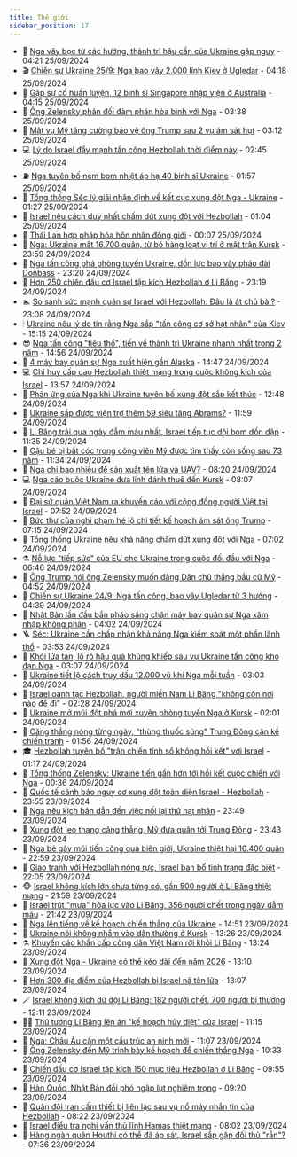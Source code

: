 ```yaml
---
title: Thế giới
sidebar_position: 17
---
```


<!-- dantri-the-gioi:START -->
- 🌋 [Nga vây bọc từ các hướng, thành trì hậu cần của Ukraine gặp nguy](https://dantri.com.vn/the-gioi/nga-vay-boc-tu-cac-huong-thanh-tri-hau-can-cua-ukraine-gap-nguy-20240925110924208.htm) - 04:21 25/09/2024
- 🎬 [Chiến sự Ukraine 25/9: Nga bao vây 2.000 lính Kiev ở Ugledar](https://dantri.com.vn/the-gioi/chien-su-ukraine-259-nga-bao-vay-2000-linh-kiev-o-ugledar-20240925091447486.htm) - 04:18 25/09/2024
- 🧰 [Gặp sự cố huấn luyện, 12 binh sĩ Singapore nhập viện ở Australia](https://dantri.com.vn/the-gioi/gap-su-co-huan-luyen-12-binh-si-singapore-nhap-vien-o-australia-20240925104818629.htm) - 04:15 25/09/2024
- 🌋 [Ông Zelensky phản đối đàm phán hòa bình với Nga](https://dantri.com.vn/the-gioi/ong-zelensky-phan-doi-dam-phan-hoa-binh-voi-nga-20240925101422147.htm) - 03:38 25/09/2024
- 🗽 [Mật vụ Mỹ tăng cường bảo vệ ông Trump sau 2 vụ ám sát hụt](https://dantri.com.vn/the-gioi/mat-vu-my-tang-cuong-bao-ve-ong-trump-sau-2-vu-am-sat-hut-20240925075050013.htm) - 03:12 25/09/2024
- 💻 [Lý do Israel đẩy mạnh tấn công Hezbollah thời điểm này](https://dantri.com.vn/the-gioi/ly-do-israel-day-manh-tan-cong-hezbollah-thoi-diem-nay-20240925085432718.htm) - 02:45 25/09/2024
- ⛽️ [Nga tuyên bố ném bom nhiệt áp hạ 40 binh sĩ Ukraine](https://dantri.com.vn/the-gioi/nga-tuyen-bo-nem-bom-nhiet-ap-ha-40-binh-si-ukraine-20240925085039746.htm) - 01:57 25/09/2024
- 🤩 [Tổng thống Séc lý giải nhận định về kết cục xung đột Nga - Ukraine](https://dantri.com.vn/the-gioi/tong-thong-sec-ly-giai-nhan-dinh-ve-ket-cuc-xung-dot-nga-ukraine-20240925080659101.htm) - 01:27 25/09/2024
- 🧐 [Israel nêu cách duy nhất chấm dứt xung đột với Hezbollah](https://dantri.com.vn/the-gioi/israel-neu-cach-duy-nhat-cham-dut-xung-dot-voi-hezbollah-20240925073459521.htm) - 01:04 25/09/2024
- 🎊 [Thái Lan hợp pháp hóa hôn nhân đồng giới](https://dantri.com.vn/the-gioi/thai-lan-hop-phap-hoa-hon-nhan-dong-gioi-20240925070546148.htm) - 00:07 25/09/2024
- 📝 [Nga: Ukraine mất 16.700 quân, từ bỏ hàng loạt vị trí ở mặt trận Kursk](https://dantri.com.vn/the-gioi/nga-ukraine-mat-16700-quan-tu-bo-hang-loat-vi-tri-o-mat-tran-kursk-20240925064007111.htm) - 23:59 24/09/2024
- 🤡 [Nga tấn công phá phòng tuyến Ukraine, dồn lực bao vây pháo đài Donbass](https://dantri.com.vn/the-gioi/nga-tan-cong-pha-phong-tuyen-ukraine-don-luc-bao-vay-phao-dai-donbass-20240925060931460.htm) - 23:20 24/09/2024
- 🥷 [Hơn 250 chiến đấu cơ Israel tập kích Hezbollah ở Li Băng](https://dantri.com.vn/the-gioi/hon-250-chien-dau-co-israel-tap-kich-hezbollah-o-li-bang-20240925061313945.htm) - 23:19 24/09/2024
- 🏊 [So sánh sức mạnh quân sự Israel với Hezbollah: Đâu là át chủ bài?](https://dantri.com.vn/the-gioi/so-sanh-suc-manh-quan-su-israel-voi-hezbollah-dau-la-at-chu-bai-20240924145538381.htm) - 23:08 24/09/2024
- 🕯 [Ukraine nêu lý do tin rằng Nga sắp &quot;tấn công cơ sở hạt nhân&quot; của Kiev](https://dantri.com.vn/the-gioi/ukraine-neu-ly-do-tin-rang-nga-sap-tan-cong-co-so-hat-nhan-cua-kiev-20240924221213501.htm) - 15:15 24/09/2024
- 😎 [Nga tấn công &quot;tiêu thổ&quot;, tiến về thành trì Ukraine nhanh nhất trong 2 năm](https://dantri.com.vn/the-gioi/nga-tan-cong-tieu-tho-tien-ve-thanh-tri-ukraine-nhanh-nhat-trong-2-nam-20240924215241063.htm) - 14:56 24/09/2024
- 🌈 [4 máy bay quân sự Nga xuất hiện gần Alaska](https://dantri.com.vn/the-gioi/4-may-bay-quan-su-nga-xuat-hien-gan-alaska-20240924212947101.htm) - 14:47 24/09/2024
- 💻 [Chỉ huy cấp cao Hezbollah thiệt mạng trong cuộc không kích của Israel](https://dantri.com.vn/the-gioi/chi-huy-cap-cao-hezbollah-thiet-mang-trong-cuoc-khong-kich-cua-israel-20240924205708707.htm) - 13:57 24/09/2024
- 🤖 [Phản ứng của Nga khi Ukraine tuyên bố xung đột sắp kết thúc](https://dantri.com.vn/the-gioi/phan-ung-cua-nga-khi-ukraine-tuyen-bo-xung-dot-sap-ket-thuc-20240924194301083.htm) - 12:48 24/09/2024
- 🦏 [Ukraine sắp được viện trợ thêm 59 siêu tăng Abrams?](https://dantri.com.vn/the-gioi/ukraine-sap-duoc-vien-tro-them-59-sieu-tang-abrams-20240924182321166.htm) - 11:59 24/09/2024
- 🌁 [Li Băng trải qua ngày đẫm máu nhất, Israel tiếp tục dội bom dồn dập](https://dantri.com.vn/the-gioi/li-bang-trai-qua-ngay-dam-mau-nhat-israel-tiep-tuc-doi-bom-don-dap-20240924181052004.htm) - 11:35 24/09/2024
- 🐘 [Cậu bé bị bắt cóc trong công viên Mỹ được tìm thấy còn sống sau 73 năm](https://dantri.com.vn/the-gioi/cau-be-bi-bat-coc-trong-cong-vien-my-duoc-tim-thay-con-song-sau-73-nam-20240924181812965.htm) - 11:34 24/09/2024
- 🥷 [Nga chi bao nhiêu để sản xuất tên lửa và UAV?](https://dantri.com.vn/the-gioi/nga-chi-bao-nhieu-de-san-xuat-ten-lua-va-uav-20240924142001130.htm) - 08:20 24/09/2024
- 💻 [Nga cáo buộc Ukraine đưa lính đánh thuê đến Kursk](https://dantri.com.vn/the-gioi/nga-cao-buoc-ukraine-dua-linh-danh-thue-den-kursk-20240924144650881.htm) - 08:07 24/09/2024
- 🎡 [Đại sứ quán Việt Nam ra khuyến cáo với cộng đồng người Việt tại Israel](https://dantri.com.vn/the-gioi/dai-su-quan-viet-nam-ra-khuyen-cao-voi-cong-dong-nguoi-viet-tai-israel-20240924143711638.htm) - 07:52 24/09/2024
- 🧰 [Bức thư của nghi phạm hé lộ chi tiết kế hoạch ám sát ông Trump](https://dantri.com.vn/the-gioi/buc-thu-cua-nghi-pham-he-lo-chi-tiet-ke-hoach-am-sat-ong-trump-20240924141105997.htm) - 07:15 24/09/2024
- 🥸 [Tổng thống Ukraine nêu khả năng chấm dứt xung đột với Nga](https://dantri.com.vn/the-gioi/tong-thong-ukraine-neu-kha-nang-cham-dut-xung-dot-voi-nga-20240924114353962.htm) - 07:02 24/09/2024
- ⚗️ [Nỗ lực &quot;tiếp sức&quot; của EU cho Ukraine trong cuộc đối đầu với Nga](https://dantri.com.vn/the-gioi/no-luc-tiep-suc-cua-eu-cho-ukraine-trong-cuoc-doi-dau-voi-nga-20240923114354212.htm) - 06:46 24/09/2024
- 🌮 [Ông Trump nói ông Zelensky muốn đảng Dân chủ thắng bầu cử Mỹ](https://dantri.com.vn/the-gioi/ong-trump-noi-ong-zelensky-muon-dang-dan-chu-thang-bau-cu-my-20240924112928050.htm) - 04:52 24/09/2024
- 🎃 [Chiến sự Ukraine 24/9: Nga tấn công, bao vây Ugledar từ 3 hướng](https://dantri.com.vn/the-gioi/chien-su-ukraine-249-nga-tan-cong-bao-vay-ugledar-tu-3-huong-20240924112941197.htm) - 04:39 24/09/2024
- 💫 [Nhật Bản lần đầu bắn pháo sáng chặn máy bay quân sự Nga xâm nhập không phận](https://dantri.com.vn/the-gioi/nhat-ban-lan-dau-ban-phao-sang-chan-may-bay-quan-su-nga-xam-nhap-khong-phan-20240924105005196.htm) - 04:02 24/09/2024
- 🪜 [Séc: Ukraine cần chấp nhận khả năng Nga kiểm soát một phần lãnh thổ](https://dantri.com.vn/the-gioi/sec-ukraine-can-chap-nhan-kha-nang-nga-kiem-soat-mot-phan-lanh-tho-20240924104816627.htm) - 03:53 24/09/2024
- 🌋 [Khói lửa tan, lộ rõ hậu quả khủng khiếp sau vụ Ukraine tấn công kho đạn Nga](https://dantri.com.vn/the-gioi/khoi-lua-tan-lo-ro-hau-qua-khung-khiep-sau-vu-ukraine-tan-cong-kho-dan-nga-20240924093803300.htm) - 03:07 24/09/2024
- 🦏 [Ukraine tiết lộ cách truy dấu 12.000 vũ khí Nga mỗi tuần](https://dantri.com.vn/the-gioi/ukraine-tiet-lo-cach-truy-dau-12000-vu-khi-nga-moi-tuan-20240924093426074.htm) - 03:03 24/09/2024
- 👀 [Israel oanh tạc Hezbollah, người miền Nam Li Băng &quot;không còn nơi nào để đi&quot;](https://dantri.com.vn/the-gioi/israel-oanh-tac-hezbollah-nguoi-mien-nam-li-bang-khong-con-noi-nao-de-di-20240924085046499.htm) - 02:28 24/09/2024
- 🧰 [Ukraine mở mũi đột phá mới xuyên phòng tuyến Nga ở Kursk](https://dantri.com.vn/the-gioi/ukraine-mo-mui-dot-pha-moi-xuyen-phong-tuyen-nga-o-kursk-20240924083309438.htm) - 02:01 24/09/2024
- 🚀 [Căng thẳng nóng từng ngày, &quot;thùng thuốc súng&quot; Trung Đông cận kề chiến tranh](https://dantri.com.vn/the-gioi/cang-thang-nong-tung-ngay-thung-thuoc-sung-trung-dong-can-ke-chien-tranh-20240923182221941.htm) - 01:56 24/09/2024
- 🎓 [Hezbollah tuyên bố &quot;trận chiến tính sổ không hồi kết&quot; với Israel](https://dantri.com.vn/the-gioi/hezbollah-tuyen-bo-tran-chien-tinh-so-khong-hoi-ket-voi-israel-20240924075843568.htm) - 01:17 24/09/2024
- 🥸 [Tổng thống Zelensky: Ukraine tiến gần hơn tới hồi kết cuộc chiến với Nga](https://dantri.com.vn/the-gioi/tong-thong-zelensky-ukraine-tien-gan-hon-toi-hoi-ket-cuoc-chien-voi-nga-20240924072928579.htm) - 00:36 24/09/2024
- 🦅 [Quốc tế cảnh báo nguy cơ xung đột toàn diện Israel - Hezbollah](https://dantri.com.vn/the-gioi/quoc-te-canh-bao-nguy-co-xung-dot-toan-dien-israel-hezbollah-20240924064629165.htm) - 23:55 23/09/2024
- 🤭 [Nga nêu kịch bản dẫn đến việc nối lại thử hạt nhân](https://dantri.com.vn/the-gioi/nga-neu-kich-ban-dan-den-viec-noi-lai-thu-hat-nhan-20240924064528323.htm) - 23:49 23/09/2024
- 🤖 [Xung đột leo thang căng thẳng, Mỹ đưa quân tới Trung Đông](https://dantri.com.vn/the-gioi/xung-dot-leo-thang-cang-thang-my-dua-quan-toi-trung-dong-20240924063616168.htm) - 23:43 23/09/2024
- 🐲 [Nga bẻ gãy mũi tiến công qua biên giới, Ukraine thiệt hại 16.400 quân](https://dantri.com.vn/the-gioi/nga-be-gay-mui-tien-cong-qua-bien-gioi-ukraine-thiet-hai-16400-quan-20240924010752476.htm) - 22:59 23/09/2024
- 🫣 [Giao tranh với Hezbollah nóng rực, Israel ban bố tình trạng đặc biệt](https://dantri.com.vn/the-gioi/giao-tranh-voi-hezbollah-nong-ruc-israel-ban-bo-tinh-trang-dac-biet-20240924050157165.htm) - 22:05 23/09/2024
- 🐵 [Israel không kích lớn chưa từng có, gần 500 người ở Li Băng thiệt mạng](https://dantri.com.vn/the-gioi/israel-khong-kich-lon-chua-tung-co-gan-500-nguoi-o-li-bang-thiet-mang-20240924042325331.htm) - 21:59 23/09/2024
- 🫶 [Israel trút &quot;mưa&quot; hỏa lực vào Li Băng, 356 người chết trong ngày đẫm máu](https://dantri.com.vn/the-gioi/israel-trut-mua-hoa-luc-vao-li-bang-356-nguoi-chet-trong-ngay-dam-mau-20240924001102301.htm) - 21:42 23/09/2024
- 💃 [Nga lên tiếng về kế hoạch chiến thắng của Ukraine](https://dantri.com.vn/the-gioi/nga-len-tieng-ve-ke-hoach-chien-thang-cua-ukraine-20240923214854729.htm) - 14:51 23/09/2024
- 💫 [Ukraine nói không nhắm vào dân thường ở Kursk](https://dantri.com.vn/the-gioi/ukraine-noi-khong-nham-vao-dan-thuong-o-kursk-20240923195958747.htm) - 13:26 23/09/2024
- ⚗️ [Khuyến cáo khẩn cấp công dân Việt Nam rời khỏi Li Băng](https://dantri.com.vn/the-gioi/khuyen-cao-khan-cap-cong-dan-viet-nam-roi-khoi-li-bang-20240923201908158.htm) - 13:24 23/09/2024
- 🥷 [Xung đột Nga - Ukraine có thể kéo dài đến năm 2026](https://dantri.com.vn/the-gioi/xung-dot-nga-ukraine-co-the-keo-dai-den-nam-2026-20240923200358128.htm) - 13:10 23/09/2024
- 🥸 [Hơn 300 địa điểm của Hezbollah bị Israel nã tên lửa](https://dantri.com.vn/the-gioi/hon-300-dia-diem-cua-hezbollah-bi-israel-na-ten-lua-20240923194342357.htm) - 13:07 23/09/2024
- 🪄 [Israel không kích dữ dội Li Băng: 182 người chết, 700 người bị thương](https://dantri.com.vn/the-gioi/israel-khong-kich-du-doi-li-bang-182-nguoi-chet-700-nguoi-bi-thuong-20240923190430378.htm) - 12:11 23/09/2024
- 🧑‍💻 [Thủ tướng Li Băng lên án &quot;kế hoạch hủy diệt&quot; của Israel](https://dantri.com.vn/the-gioi/thu-tuong-li-bang-len-an-ke-hoach-huy-diet-cua-israel-20240923180841715.htm) - 11:15 23/09/2024
- 🤭 [Nga: Châu Âu cần một cấu trúc an ninh mới](https://dantri.com.vn/the-gioi/nga-chau-au-can-mot-cau-truc-an-ninh-moi-20240923175121917.htm) - 11:07 23/09/2024
- 🗽 [Ông Zelensky đến Mỹ trình bày kế hoạch để chiến thắng Nga](https://dantri.com.vn/the-gioi/ong-zelensky-den-my-trinh-bay-ke-hoach-de-chien-thang-nga-20240923172246627.htm) - 10:33 23/09/2024
- 🤖 [Chiến đấu cơ Israel tập kích 150 mục tiêu Hezbollah ở Li Băng](https://dantri.com.vn/the-gioi/chien-dau-co-israel-tap-kich-150-muc-tieu-hezbollah-o-li-bang-20240923165317046.htm) - 09:55 23/09/2024
- 🌈 [Hàn Quốc, Nhật Bản đối phó ngập lụt nghiêm trọng](https://dantri.com.vn/the-gioi/han-quoc-nhat-ban-doi-pho-ngap-lut-nghiem-trong-20240923154542039.htm) - 09:20 23/09/2024
- 🤩 [Quân đội Iran cấm thiết bị liên lạc sau vụ nổ máy nhắn tin của Hezbollah](https://dantri.com.vn/the-gioi/quan-doi-iran-cam-thiet-bi-lien-lac-sau-vu-no-may-nhan-tin-cua-hezbollah-20240923151520787.htm) - 08:22 23/09/2024
- 🤗 [Israel điều tra nghi vấn thủ lĩnh Hamas thiệt mạng](https://dantri.com.vn/the-gioi/israel-dieu-tra-nghi-van-thu-linh-hamas-thiet-mang-20240923145826255.htm) - 08:02 23/09/2024
- 🙉 [Hàng ngàn quân Houthi có thể đã áp sát, Israel sắp gặp đối thủ &quot;rắn&quot;?](https://dantri.com.vn/the-gioi/hang-ngan-quan-houthi-co-the-da-ap-sat-israel-sap-gap-doi-thu-ran-20240922211146620.htm) - 07:36 23/09/2024<!-- dantri-the-gioi:END -->
